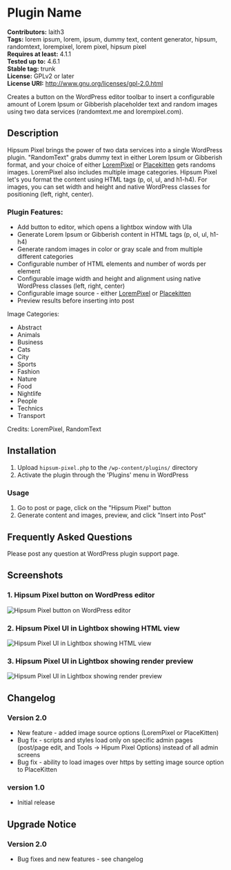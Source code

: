 # Plugin Name 
**Contributors:** laith3  
**Tags:** lorem ipsum, lorem, ipsum, dummy text, content generator, hipsum, randomtext, lorempixel, lorem pixel, hipsum pixel  
**Requires at least:** 4.1.1    
**Tested up to:** 4.6.1  
**Stable tag:** trunk  
**License:** GPLv2 or later  
**License URI:** http://www.gnu.org/licenses/gpl-2.0.html  

Creates a button on the WordPress editor toolbar to insert a configurable amount of Lorem Ipsum or Gibberish placeholder text and random images using two data services (randomtext.me and lorempixel.com).

## Description 

Hipsum Pixel brings the power of two data services into a single WordPress plugin. "RandomText" grabs dummy text in either Lorem Ipsum or Gibberish format, and your choice of either [LoremPixel](http://lorempixel.com) or [Placekitten](http://placekitten.com) gets randoms images.  LoremPixel also includes multiple image categories.  Hipsum Pixel let's you format the content using HTML tags (p, ol, ul, and h1-h4).  For images, you can set width and height and native WordPress classes for positioning (left, right, center).

### Plugin Features:

*   Add button to editor, which opens a lightbox window with UIa
*   Generate Lorem Ipsum or Gibberish content in HTML tags (p, ol, ul, h1-h4)
*   Generate random images in color or gray scale and from multiple different categories
*   Configurable number of HTML elements and number of words per element
*   Configurable image width and height and alignment using native WordPress classes (left, right, center)
*   Configurable image source - either [LoremPixel](http://lorempixel.com) or [Placekitten](http://placekitten.com)
*   Preview results before inserting into post


Image Categories:
*   Abstract
*   Animals
*   Business
*   Cats
*   City
*   Sports
*   Fashion
*   Nature
*   Food
*   Nightlife
*   People
*   Technics
*   Transport


Credits: LoremPixel, RandomText


## Installation 

1. Upload `hipsum-pixel.php` to the `/wp-content/plugins/` directory
1. Activate the plugin through the 'Plugins' menu in WordPress

### Usage

1. Go to post or page, click on the "Hipsum Pixel" button
1. Generate content and images, preview, and click "Insert into Post"

## Frequently Asked Questions 

Please post any question at WordPress plugin support page.  

## Screenshots 

### 1. Hipsum Pixel button on WordPress editor
![Hipsum Pixel button on WordPress editor](https://ps.w.org/hipsum-pixel/assets/screenshot-1.png)

### 2. Hipsum Pixel UI in Lightbox showing HTML view
![Hipsum Pixel UI in Lightbox showing HTML view](https://ps.w.org/hipsum-pixel/assets/screenshot-2.png)

### 3. Hipsum Pixel UI in Lightbox showing render preview
![Hipsum Pixel UI in Lightbox showing render preview](https://ps.w.org/hipsum-pixel/assets/screenshot-3.png)

## Changelog 

### Version 2.0
* New feature - added image source options (LoremPixel or PlaceKitten)
* Bug fix - scripts and styles load only on specific admin pages (post/page edit, and Tools -> Hipum Pixel Options) instead of all admin screens
* Bug fix - ability to load images over https by setting image source option to PlaceKitten

### version 1.0 
* Initial release

## Upgrade Notice 

### Version 2.0
* Bug fixes and new features - see changelog